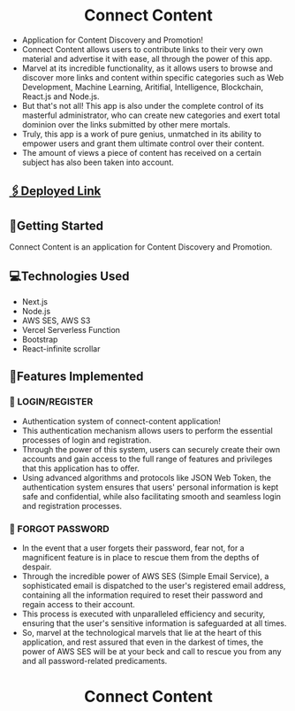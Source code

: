 <div align="center">
    <h1>Connect Content</h1>

</div>

<ul>
  <li>Application for Content Discovery and Promotion!</li>
  <li>Connect Content allows users to contribute links to their very own material and advertise it with ease, all through the power of this app.</li>
  <li>Marvel at its incredible functionality, as it allows users to browse and discover more links and content within specific categories such as Web Development, Machine Learning, Aritifial, Intelligence, Blockchain, React.js and Node.js.</li>
  <li>But that's not all! This app is also under the complete control of its masterful administrator, who can create new categories and exert total dominion over the links submitted by other mere mortals.</li>
  <li>Truly, this app is a work of pure genius, unmatched in its ability to empower users and grant them ultimate control over their content.</li>
  <li>The amount of views a piece of content has received on a certain subject has also been taken into account.</li>
</ul>


## [🖇Deployed Link](https://connect-content-app.vercel.app/)



## 📌Getting Started

Connect Content is an application for Content Discovery and Promotion.

## 💻Technologies Used
- Next.js
- Node.js
- AWS SES, AWS S3
- Vercel Serverless Function
- Bootstrap
- React-infinite scrollar

## 📍Features Implemented

### 🔏 LOGIN/REGISTER 

<ul>
<li>Authentication system of connect-content application!</li>
<li>This authentication mechanism allows users to perform the essential processes of login and registration.</li>
<li>Through the power of this system, users can securely create their own accounts and gain access to the full range of features and privileges that this application has to offer.</li>
<li>Using advanced algorithms and protocols like JSON Web Token, the authentication system ensures that users' personal information is kept safe and confidential, while also facilitating smooth and seamless login and registration processes.</li>
</ul>

### 🤯 FORGOT PASSWORD

<ul>
<li>In the event that a user forgets their password, fear not, for a magnificent feature is in place to rescue them from the depths of despair.</li>
<li> Through the incredible power of AWS SES (Simple Email Service), a sophisticated email is dispatched to the user's registered email address, containing all the information required to reset their password and regain access to their account.</li>
<li>This process is executed with unparalleled efficiency and security, ensuring that the user's sensitive information is safeguarded at all times.</li>
<li>So, marvel at the technological marvels that lie at the heart of this application, and rest assured that even in the darkest of times, the power of AWS SES will be at your beck and call to rescue you from any and all password-related predicaments.</li>
</ul>


<div align="center">
    <h1>Connect Content</h1>

</div>



